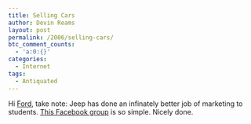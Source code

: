```yaml
---
title: Selling Cars
author: Devin Reams
layout: post
permalink: /2006/selling-cars/
btc_comment_counts:
  - 'a:0:{}'
categories:
  - Internet
tags:
  - Antiquated
---
```

Hi [Ford][1], take note: Jeep has done an infinately better job of marketing to students. [This Facebook group][2] is so simple. Nicely done.

 [1]: http://devin.reams.me/2006/ford-cant-sell-to-students/
 [2]: http://www.flickr.com/photos/devdev/231922627/